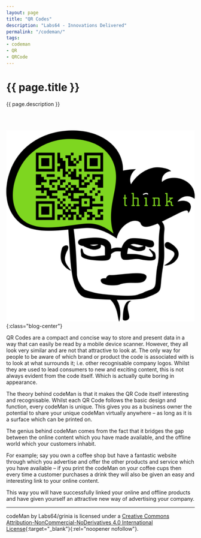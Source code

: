 ```yaml
---
layout: page
title: "QR Codes"
description: "Labs64 - Innovations Delivered"
permalink: "/codeman/"
tags:
- codeman
- QR
- QRCode
---
```


<div class="row NL_banner">
    <div class="col-md-8 col-md-offset-2 NL_about">
        <h1>{{ page.title }}</h1>
        <span>{{ page.description }}</span>
    </div>
</div>

<br><br>

![QR Code](/img/1_think_all.png "QR Code - Think"){:class="blog-center"}

QR Codes are a compact and concise way to store and present data in a way that can easily be read by a mobile device scanner. However, they all look very similar and are not that attractive to look at. The only way for people to be aware of which brand or product the code is associated with is to look at what surrounds it; i.e. other recognisable company logos. Whilst they are used to lead consumers to new and exciting content, this is not always evident from the code itself. Which is actually quite boring in appearance.

The theory behind codeMan is that it makes the QR Code itself interesting and recognisable. Whilst each QR Code follows the basic design and function, every codeMan is unique. This gives you as a business owner the potential to share your unique codeMan virtually anywhere – as long as it is a surface which can be printed on.

The genius behind codeMan comes from the fact that it bridges the gap between the online content which you have made available, and the offline world which your customers inhabit.

For example; say you own a coffee shop but have a fantastic website through which you advertise and offer the other products and service which you have available – if you print the codeMan on your coffee cups then every time a customer purchases a drink they will also be given an easy and interesting link to your online content.

This way you will have successfully linked your online and offline products and have given yourself an attractive new way of advertising your company.

---

codeMan by Labs64/grinia is licensed under a [Creative Commons Attribution-NonCommercial-NoDerivatives 4.0 International License](http://creativecommons.org/licenses/by-nc-nd/4.0/){:target="_blank"}{:rel="noopener nofollow"}.
